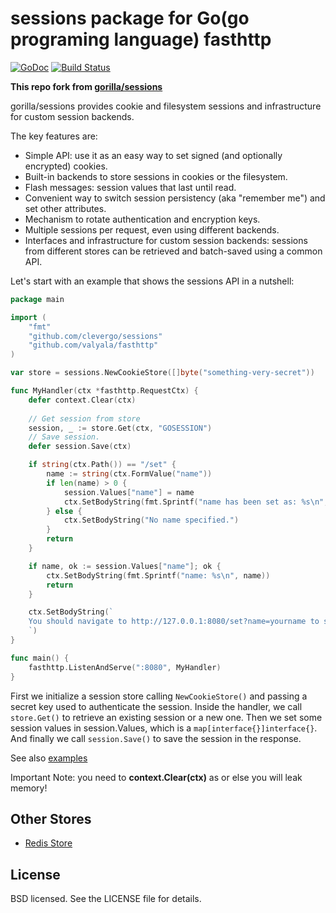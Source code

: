 # sessions package for Go(go programing language) fasthttp
[![GoDoc](https://godoc.org/github.com/clevergo/sessions?status.svg)](https://godoc.org/github.com/clevergo/sessions) [![Build Status](https://travis-ci.org/clevergo/sessions.png?branch=master)](https://travis-ci.org/clevergo/sessions)

**This repo fork from [gorilla/sessions](https://github.com/gorilla/sessions)**

gorilla/sessions provides cookie and filesystem sessions and infrastructure for
custom session backends.

The key features are:

* Simple API: use it as an easy way to set signed (and optionally
  encrypted) cookies.
* Built-in backends to store sessions in cookies or the filesystem.
* Flash messages: session values that last until read.
* Convenient way to switch session persistency (aka "remember me") and set
  other attributes.
* Mechanism to rotate authentication and encryption keys.
* Multiple sessions per request, even using different backends.
* Interfaces and infrastructure for custom session backends: sessions from
  different stores can be retrieved and batch-saved using a common API.

Let's start with an example that shows the sessions API in a nutshell:

```go
package main

import (
	"fmt"
	"github.com/clevergo/sessions"
	"github.com/valyala/fasthttp"
)

var store = sessions.NewCookieStore([]byte("something-very-secret"))

func MyHandler(ctx *fasthttp.RequestCtx) {
	defer context.Clear(ctx)
	
	// Get session from store
	session, _ := store.Get(ctx, "GOSESSION")
	// Save session.
	defer session.Save(ctx)

	if string(ctx.Path()) == "/set" {
		name := string(ctx.FormValue("name"))
		if len(name) > 0 {
			session.Values["name"] = name
			ctx.SetBodyString(fmt.Sprintf("name has been set as: %s\n", session.Values["name"]))
		} else {
			ctx.SetBodyString("No name specified.")
		}
		return
	}

	if name, ok := session.Values["name"]; ok {
		ctx.SetBodyString(fmt.Sprintf("name: %s\n", name))
		return
	}

	ctx.SetBodyString(`
	You should navigate to http://127.0.0.1:8080/set?name=yourname to set specified name.
	`)
}

func main() {
	fasthttp.ListenAndServe(":8080", MyHandler)
}
```

First we initialize a session store calling `NewCookieStore()` and passing a
secret key used to authenticate the session. Inside the handler, we call
`store.Get()` to retrieve an existing session or a new one. Then we set some
session values in session.Values, which is a `map[interface{}]interface{}`.
And finally we call `session.Save()` to save the session in the response.

See also [examples](examples)

Important Note:  you need to **context.Clear(ctx)** as or else you will leak memory!

## Other Stores
- [Redis Store](https://github.com/clevergo/sessions-store-redis)

## License

BSD licensed. See the LICENSE file for details.
